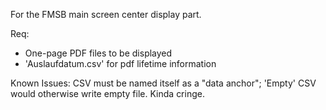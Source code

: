 For the FMSB main screen center display part.

Req: 
- One-page PDF files to be displayed
- 'Auslaufdatum.csv' for pdf lifetime information

Known Issues:
    CSV must be named itself as a "data anchor"; 'Empty' CSV would otherwise write empty file. Kinda cringe.